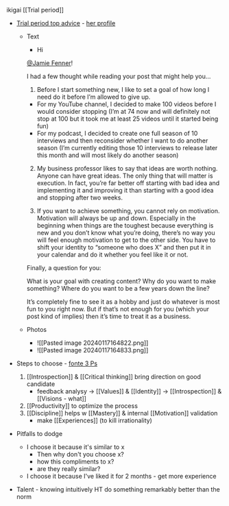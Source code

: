 ikigai
[[Trial period]]
- [Trial period top advice](https://www.skool.com/synthesizers/shift-in-mindset-every-couple-weeks?p=6f2af52f) - [her profile](https://www.skool.com/@anna-reich-5601?g=synthesizers)
	- Text
		- Hi 

		[@Jamie Fenner](https://www.skool.com/@4cdfc7d20cfd4eef89484c357ce6c0da?g=synthesizers)!
		
		I had a few thought while reading your post that might help you…
		
		1) Before I start something new, I like to set a goal of how long I need do it before I’m allowed to give up.
		
		- For my YouTube channel, I decided to make 100 videos before I would consider stopping (I’m at 74 now and will definitely not stop at 100 but it took me at least 25 videos until it started being fun)
		- For my podcast, I decided to create one full season of 10 interviews and then reconsider whether I want to do another season (I’m currently editing those 10 interviews to release later this month and will most likely do another season)
		
		2) My business professor likes to say that ideas are worth nothing. Anyone can have great ideas. The only thing that will matter is execution. In fact, you’re far better off starting with bad idea and implementing it and improving it than starting with a good idea and stopping after two weeks.
		
		3) If you want to achieve something, you cannot rely on motivation. Motivation will always be up and down. Especially in the beginning when things are the toughest because everything is new and you don’t know what you’re doing, there’s no way you will feel enough motivation to get to the other side. You have to shift your identity to “someone who does X” and then put it in your calendar and do it whether you feel like it or not.
		
		Finally, a question for you:
		
		What is your goal with creating content? Why do you want to make something? Where do you want to be a few years down the line?
		
		It’s completely fine to see it as a hobby and just do whatever is most fun to you right now. But if that’s not enough for you (which your post kind of implies) then it’s time to treat it as a business.
	- Photos
		- ![[Pasted image 20240117164822.png]]
		- ![[Pasted image 20240117164833.png]]

- Steps to choose - [fonte 3 Ps](https://www.youtube.com/watch?v=E4Pp4VMRZKI)
	1. [[Introspection]] & [[Critical thinking]] bring direction on good candidate
		- feedback analysy -> [[Values]] & [[Identity]] -> [[Introspection]] & [[Visions - what]]
	2. [[Productivity]] to optimize the process
	3. [[Discipline]] helps w [[Mastery]] & internal [[Motivation]] validation
		- make [[Experiences]] (to kill irrationality)

- Pitfalls to dodge
	- I choose it because it's similar to x
		- Then why don't you choose x?
		- how this compliments to x?
		- are they really similar?
	- I choose it because I've liked it for 2 months - get more experience

- Talent - knowing intuitively HT do something remarkably better than the norm